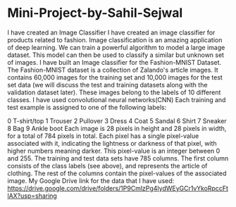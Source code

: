 # Mini-Project-by-Sahil-Sejwal
I have created an Image Classifier
I have created an image classifier for products related to fashion.
Image classification is an amazing application of deep learning. We can train a powerful algorithm to model a large image dataset. This model can then be used to classify a similar but unknown set of images.
I have built an Image classifier for the Fashion-MNIST Dataset. The Fashion-MNIST dataset is a collection of Zalando's article images. It contains 60,000 images for the training set and 10,000 images for the test set data (we will discuss the test and training datasets along with the validation dataset later). These images belong to the labels of 10 different classes.
I have used convolutional neural networks(CNN)
Each training and test example is assigned to one of the following labels:

0 T-shirt/top
1 Trouser
2 Pullover
3 Dress
4 Coat
5 Sandal
6 Shirt
7 Sneaker
8 Bag
9 Ankle boot
Each image is 28 pixels in height and 28 pixels in width, for a total of 784 pixels in total. Each pixel has a single pixel-value associated with it, indicating the lightness or darkness of that pixel, with higher numbers meaning darker. This pixel-value is an integer between 0 and 255. The training and test data sets have 785 columns. The first column consists of the class labels (see above), and represents the article of clothing. The rest of the columns contain the pixel-values of the associated image.
My Google Drive link for the data that I have used:
https://drive.google.com/drive/folders/1P9CmlzPg4IydWEyGCr1vYkoRpccFtlAX?usp=sharing


